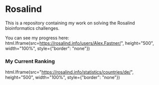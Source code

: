# Rosalind

This is a repository containing my work on solving the Rosalind bioinformatics challenges.  

You can see my progress here: html.Iframe(src=https://rosalind.info/users/Alex.Fastner/", height="500", width="100%", style={"border": "none"})



### My Current Ranking

html.Iframe(src="https://rosalind.info/statistics/countries/de/", height="500", width="100%", style={"border": "none"})
